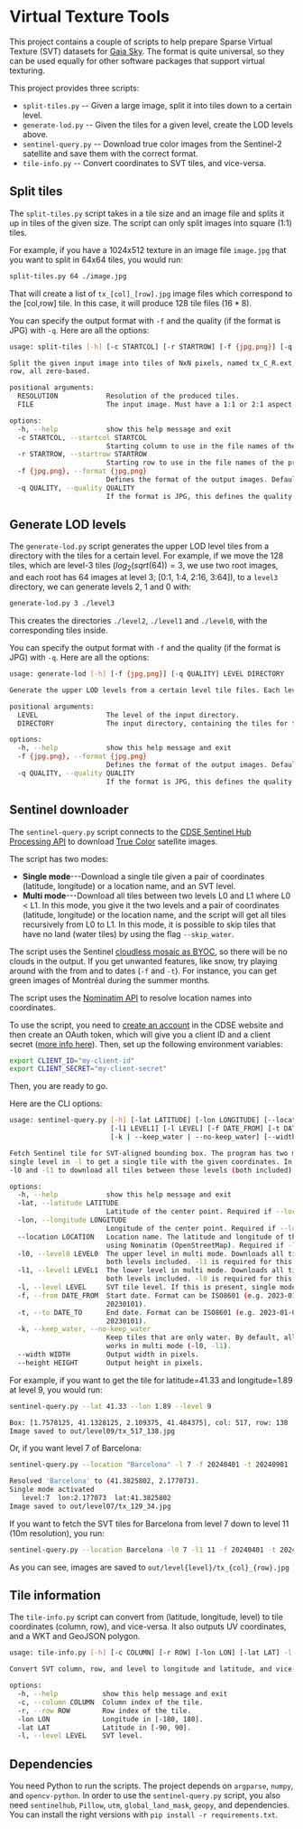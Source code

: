 # Virtual Texture Tools

This project contains a couple of scripts to help prepare Sparse Virtual Texture (SVT) datasets for [Gaia Sky](https://codeberg.org/gaiasky/gaiasky). The format is quite universal, so they can be used equally for other software packages that support virtual texturing.

This project provides three scripts:

- `split-tiles.py` -- Given a large image, split it into tiles down to a certain level.
- `generate-lod.py` -- Given the tiles for a given level, create the LOD levels above.
- `sentinel-query.py` -- Download true color images from the Sentinel-2 satellite and save them with the correct format. 
- `tile-info.py` -- Convert coordinates to SVT tiles, and vice-versa.

## Split tiles 

The `split-tiles.py` script takes in a tile size and an image file and splits it up in tiles of the given size. The script can only split images into square (1:1) tiles.

For example, if you have a 1024x512 texture in an image file `image.jpg` that you want to split in 64x64 tiles, you would run:

```bash
split-tiles.py 64 ./image.jpg
```

That will create a list of `tx_[col]_[row].jpg` image files which correspond to the [col,row] tile. In this case, it will produce 128 tile files ($16*8$). 

You can specify the output format with `-f` and the quality (if the format is JPG) with `-q`. Here are all the options:

```bash
usage: split-tiles [-h] [-c STARTCOL] [-r STARTROW] [-f {jpg,png}] [-q QUALITY] RESOLUTION FILE

Split the given input image into tiles of NxN pixels, named tx_C_R.ext, where C is the column and R is the
row, all zero-based.

positional arguments:
  RESOLUTION            Resolution of the produced tiles.
  FILE                  The input image. Must have a 1:1 or 2:1 aspect ratio.

options:
  -h, --help            show this help message and exit
  -c STARTCOL, --startcol STARTCOL
                        Starting column to use in the file names of the produced tiles.
  -r STARTROW, --startrow STARTROW
                        Starting row to use in the file names of the produced tiles.
  -f {jpg,png}, --format {jpg,png}
                        Defines the format of the output images. Defaults to jpg.
  -q QUALITY, --quality QUALITY
                        If the format is JPG, this defines the quality setting in [1,100]. Defaults to 95.
```

## Generate LOD levels

The `generate-lod.py` script generates the upper LOD level tiles from a directory with the tiles for a certain level. For example, if we move the 128 tiles, which are level-3 tiles ($log_2(sqrt(64))=3$, we use two root images, and each root has 64 images at level 3; [0:1, 1:4, 2:16, 3:64]), to a `level3` directory, we can generate levels 2, 1 and 0 with:

```bash
generate-lod.py 3 ./level3
```

This creates the directories `./level2`, `./level1` and `./level0`, with the corresponding tiles inside.

You can specify the output format with `-f` and the quality (if the format is JPG) with `-q`. Here are all the options:

```bash
usage: generate-lod [-h] [-f {jpg,png}] [-q QUALITY] LEVEL DIRECTORY

Generate the upper LOD levels from a certain level tile files. Each level L is put in the 'levelL' directory.

positional arguments:
  LEVEL                 The level of the input directory.
  DIRECTORY             The input directory, containing the tiles for the specified level.

options:
  -h, --help            show this help message and exit
  -f {jpg,png}, --format {jpg,png}
                        Defines the format of the output images. Defaults to jpg.
  -q QUALITY, --quality QUALITY
                        If the format is JPG, this defines the quality setting in [1,100]. Defaults to 95.
```

## Sentinel downloader

The `sentinel-query.py` script connects to the [CDSE Sentinel Hub Processing API](https://documentation.dataspace.copernicus.eu/APIs/SentinelHub/Process.html) to download [True Color]( https://documentation.dataspace.copernicus.eu/APIs/SentinelHub/Process/Examples/S2L2A.html#true-color) satellite images.

The script has two modes:

- **Single mode**---Download a single tile given a pair of coordinates (latitude, longitude) or a location name, and an SVT level.
- **Multi mode**---Download all tiles between two levels L0 and L1 where L0 < L1. In this mode, you give it the two levels and a pair of coordinates (latitude, longitude) or the location name, and the script will get all tiles recursively from L0 to L1. In this mode, it is possible to skip tiles that have no land (water tiles) by using the flag `--skip_water`.

The script uses the Sentinel [cloudless mosaic as BYOC](https://documentation.dataspace.copernicus.eu/notebook-samples/sentinelhub/cloudless_process_api.html), so there will be no clouds in the output. If you get unwanted features, like snow, try playing around with the from and to dates (`-f` and `-t`). For instance, you can get green images of Montréal during the summer months.

The script uses the [Nominatim API](https://nominatim.org/release-docs/develop/api/Search/) to resolve location names into coordinates.

To use the script, you need to [create an account](https://documentation.dataspace.copernicus.eu/Registration.html) in the CDSE website and then create an OAuth token, which will give you a client ID and a client secret ([more info here](https://documentation.dataspace.copernicus.eu/APIs/SentinelHub/Overview/Authentication.html#python)). Then, set up the following environment variables:

```bash
export CLIENT_ID="my-client-id"
export CLIENT_SECRET="my-client-secret"
```

Then, you are ready to go.

Here are the CLI options:

```bash
usage: sentinel-query.py [-h] [-lat LATITUDE] [-lon LONGITUDE] [--location LOCATION] [-l0 LEVEL0]
                         [-l1 LEVEL1] [-l LEVEL] [-f DATE_FROM] [-t DATE_TO]
                         [-k | --keep_water | --no-keep_water] [--width WIDTH] [--height HEIGHT]

Fetch Sentinel tile for SVT-aligned bounding box. The program has two modes. In single mode, provide a
single level in -l to get a single tile with the given coordinates. In multi mode, provide two levels
-l0 and -l1 to download all tiles between those levels (both included).

options:
  -h, --help            show this help message and exit
  -lat, --latitude LATITUDE
                        Latitude of the center point. Required if --location is not provided.
  -lon, --longitude LONGITUDE
                        Longitude of the center point. Required if --location is not provided.
  --location LOCATION   Location name. The latitude and longitude of this location will be resolved
                        using Nominatim (OpenStreetMap). Required if -lat/-lon are not provided.
  -l0, --level0 LEVEL0  The upper level in multi mode. Downloads all tiles between levels -l0 and -l1,
                        both levels included. -l1 is required for this to work, and -l1 > -l0.
  -l1, --level1 LEVEL1  The lower level in multi mode. Downloads all tiles between levels -l0 and -l1,
                        both levels included. -l0 is required for this to work, and -l0 < -l1.
  -l, --level LEVEL     SVT tile level. If this is present, single mode is activated.
  -f, --from DATE_FROM  Start date. Format can be ISO8601 (e.g. 2023-01-01T00:00:00Z) or YYYYMMDD (e.g.
                        20230101).
  -t, --to DATE_TO      End date. Format can be ISO8601 (e.g. 2023-01-01T00:00:00Z) or YYYYMMDD (e.g.
                        20230101).
  -k, --keep_water, --no-keep_water
                        Keep tiles that are only water. By default, all-water tiles are discarded. Only
                        works in multi mode (-l0, -l1).
  --width WIDTH         Output width in pixels.
  --height HEIGHT       Output height in pixels.
```

For example, if you want to get the tile for latitude=41.33 and longitude=1.89 at level 9, you would run:

```bash
sentinel-query.py --lat 41.33 --lon 1.89 --level 9

Box: [1.7578125, 41.1328125, 2.109375, 41.484375], col: 517, row: 138
Image saved to out/level09/tx_517_138.jpg
```

Or, if you want level 7 of Barcelona:

```bash
sentinel-query.py --location "Barcelona" -l 7 -f 20240401 -t 20240901

Resolved 'Barcelona' to (41.3825802, 2.177073).
Single mode activated
   level:7  lon:2.177073  lat:41.3825802
Image saved to out/level07/tx_129_34.jpg
```

If you want to fetch the SVT tiles for Barcelona from level 7 down to level 11 (10m resolution), you run:

```bash
sentinel-query.py --location Barcelona -l0 7 -l1 11 -f 20240401 -t 20240901
```

As you can see, images are saved to `out/level{level}/tx_{col}_{row}.jpg`

## Tile information

The `tile-info.py` script can convert from (latitude, longitude, level) to tile coordinates (column, row), and vice-versa. It also outputs UV coordinates, and a WKT and GeoJSON polygon.

```bash
usage: tile-info.py [-h] [-c COLUMN] [-r ROW] [-lon LON] [-lat LAT] -l LEVEL

Convert SVT column, row, and level to longitude and latitude, and vice-versa.

options:
  -h, --help           show this help message and exit
  -c, --column COLUMN  Column index of the tile.
  -r, --row ROW        Row index of the tile.
  -lon LON             Longitude in [-180, 180].
  -lat LAT             Latitude in [-90, 90].
  -l, --level LEVEL    SVT level.
```


## Dependencies

You need Python to run the scripts. The project depends on `argparse`, `numpy`, and `opencv-python`. In order to use the `sentinel-query.py` script, you also need `sentinelhub`, `Pillow`, `utm`, `global_land_mask`, `geopy`, and dependencies. You can install the right versions with `pip install -r requirements.txt`.

